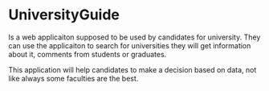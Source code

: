 # UniversityGuide
Is a web applicaiton supposed to be used by candidates for university. They can use the applicaiton to search for universities they will get information about it, comments from students or graduates.

This application will help candidates to make a decision based on data, not like always some faculties are the best.
